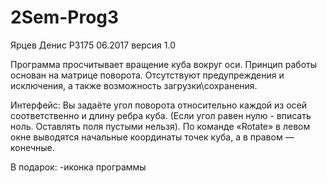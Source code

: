 # 2Sem-Prog3
Ярцев Денис P3175 06.2017 версия 1.0

Программа просчитывает вращение куба вокруг оси. Принцип работы основан на матрице поворота.
Отсутствуют предупреждения и исключения, а также возможность загрузки\сохранения.

Интерфейс: Вы задаёте угол поворота относительно каждой из осей соответственно и длину ребра куба. (Если угол равен нулю - вписать ноль. Оставлять поля пустыми нельзя). По команде «Rotate» в левом окне выводятся начальные координаты точек куба, а в правом — конечные.

В подарок:
  -иконка программы
